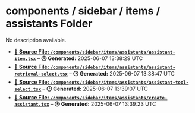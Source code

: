 # components / sidebar / items / assistants Folder

No description available.

- **[**📄 Source File:** `/components/sidebar/items/assistants/assistant-item.tsx`](assistant-item.tsx.md)** – **🕒 Generated:** 2025-06-07 13:38:29 UTC
- **[**📄 Source File:** `/components/sidebar/items/assistants/assistant-retrieval-select.tsx`](assistant-retrieval-select.tsx.md)** – **🕒 Generated:** 2025-06-07 13:38:47 UTC
- **[**📄 Source File:** `/components/sidebar/items/assistants/assistant-tool-select.tsx`](assistant-tool-select.tsx.md)** – **🕒 Generated:** 2025-06-07 13:39:07 UTC
- **[**📄 Source File:** `/components/sidebar/items/assistants/create-assistant.tsx`](create-assistant.tsx.md)** – **🕒 Generated:** 2025-06-07 13:39:23 UTC